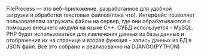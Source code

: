 FileProcess  — это веб-приложение, разработанное для удобной загрузки и обработки текстовых файлов(пока что). Интерфейс позволяет пользователям загружать файлы на сервер, где они обрабатываются с помощью внешнего модуля на языке C++. СУБД используется - MySQL. PHP будет использоваться для извлечения данных из базы данных и отображения их на странице и вторая функция - запись данных из БД в JSON файл.
Все это собрано и реализованно на DJANGO(PYTHON)

